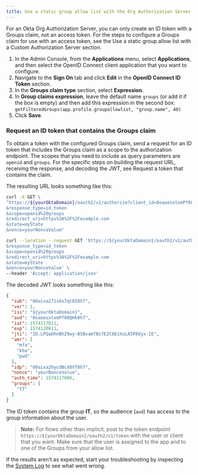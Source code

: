 ```yaml
---
title: Use a static group allow list with the Org Authorization Server
---
```


For an Okta Org Authorization Server, you can only create an ID token with a Groups claim, not an access token. For the steps to configure a Groups claim for use with an access token, see the <GuideLink link="../use-static-group-allowlist-custom-as">Use a static group allow list with a Custom Authorization Server</GuideLink> section.

1. In the Admin Console, from the **Applications** menu, select **Applications**, and then select the OpenID Connect client application that you want to configure.
2. Navigate to the **Sign On** tab and click **Edit** in the **OpenID Connect ID Token** section.
3. In the **Groups claim type** section, select **Expression**.
4. In **Group claims expression**, leave the default name `groups` (or add it if the box is empty) and then add this expression in the second box: `getFilteredGroups(app.profile.groupallowlist, "group.name", 40)`
5. Click **Save**.

### Request an ID token that contains the Groups claim

To obtain a token with the configured Groups claim, send a request for an ID token that includes the Groups claim as a scope to the authorization endpoint. The scopes that you need to include as query parameters are `openid` and `groups`. For the specific steps on building the request URL, receiving the response, and decoding the JWT, see <GuideLink link="../request-token-claim">Request a token that contains the claim</GuideLink>.

The resulting URL looks something like this:

```bash
curl -X GET \
"https://${yourOktaDomain}/oauth2/v1/authorize?client_id=0oaoesxtxmPf08QHk0h7
&response_type=id_token
&scope=openid%20groups
&redirect_uri=https%3A%2F%2Fexample.com
&state=myState
&nonce=yourNonceValue"
```

```bash
curl --location --request GET 'https://${yourOktaDomain}/oauth2/v1/authorize?client_id=0oaiw2v8m6unWCvXM0h7
&response_type=id_token
&scope=openid%20groups
&redirect_uri=https%3A%2F%2Fexample.com
&state=myState
&nonce=yourNonceValue' \
--header 'Accept: application/json'
```

The decoded JWT looks something like this:

```json
{
  "sub": "00uixa271s6x7qt8I0h7",
  "ver": 1,
  "iss": "${yourOktaDomain}",
  "aud": "0oaoesxtxmPf08QHk0h7",
  "iat": 1574117011,
  "exp": 1574120611,
  "jti": "ID.LPQaDhnBhZ9wy-B5BvamTBs7E2C8EzXuLA5P8Uyx-IE",
  "amr": [
    "mfa",
    "kba",
    "pwd"
  ],
  "idp": "00oixa26ycdNcX0VT0h7",
  "nonce": "yourNonceValue",
  "auth_time": 1574117006,
  "groups": [
    "IT"
  ]
}
```

The ID token contains the group **IT**, so the audience (`aud`) has access to the group information about the user.

> **Note:** For flows other than implicit, post to the token endpoint `https://${yourOktaDomain}/oauth2/v1/token` with the user or client that you want. Make sure that the user is assigned to the app and to one of the Groups from your allow list.

If the results aren't as expected, start your troubleshooting by inspecting the [System Log](/docs/reference/api/system-log/) to see what went wrong.

<NextSectionLink/>

